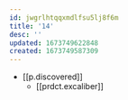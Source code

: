 ```yaml
---
id: jwgrlhtqqxmdlfsu5lj8f6m
title: '14'
desc: ''
updated: 1673749622848
created: 1673749587309
---
```


- [[p.discovered]]
  - [[prdct.excaliber]]